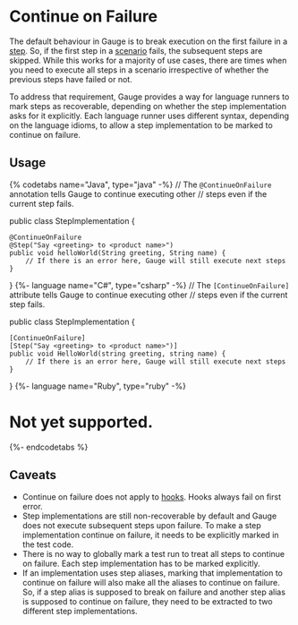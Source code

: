 # Continue on Failure

The default behaviour in Gauge is to break execution on the first failure in a [step](../gauge_terminologies/steps.md). So, if the first step in a [scenario](../gauge_terminologies/scenarios.md) fails, the subsequent steps are skipped. While this works for a majority of use cases, there are times when you need to execute all steps in a scenario irrespective of whether the previous steps have failed or not.

To address that requirement, Gauge provides a way for language runners to mark steps as recoverable, depending on whether the step implementation asks for it explicitly. Each language runner uses different syntax, depending on the language idioms, to allow a step implementation to be marked to continue on failure.

## Usage

{% codetabs name="Java", type="java" -%}
// The `@ContinueOnFailure` annotation tells Gauge to continue executing other
// steps even if the current step fails.

public class StepImplementation {

    @ContinueOnFailure
    @Step("Say <greeting> to <product name>")
    public void helloWorld(String greeting, String name) {
        // If there is an error here, Gauge will still execute next steps
    }
}
{%- language name="C#", type="csharp" -%}
// The `[ContinueOnFailure]` attribute tells Gauge to continue executing other
// steps even if the current step fails.

public class StepImplementation {

    [ContinueOnFailure]
    [Step("Say <greeting> to <product name>")]
    public void HelloWorld(string greeting, string name) {
        // If there is an error here, Gauge will still execute next steps
    }
}
{%- language name="Ruby", type="ruby" -%}
# Not yet supported.
{%- endcodetabs %}

## Caveats

- Continue on failure does not apply to [hooks](../language_features/execution_hooks.md). Hooks always fail on first error.
- Step implementations are still non-recoverable by default and Gauge does not execute subsequent steps upon failure. To make a step implementation continue on failure, it needs to be explicitly marked in the test code.
- There is no way to globally mark a test run to treat all steps to continue on failure. Each step implementation has to be marked explicitly.
- If an implementation uses step aliases, marking that implementation to continue on failure will also make all the aliases to continue on failure. So, if a step alias is supposed to break on failure and another step alias is supposed to continue on failure, they need to be extracted to two different step implementations.
